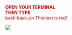 
<font color="red">**OPEN YOUR TERMINAL**  <br>  **THEN TYPE** <br> bash basic.sh</font>
<font color="red">This text is red!</font>

<img style="border-radius:4px;" src="https://avatars.githubusercontent.com/u/146224541?v=4&size=64">
